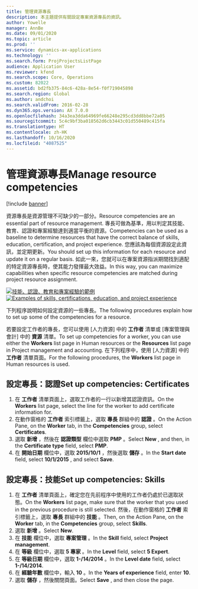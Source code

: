 ```yaml
---
title: 管理資源專長
description: 本主題提供有關設定專案資源專長的資訊。
author: Yowelle
manager: AnnBe
ms.date: 09/01/2020
ms.topic: article
ms.prod: ''
ms.service: dynamics-ax-applications
ms.technology: ''
ms.search.form: ProjProjectsListPage
audience: Application User
ms.reviewer: kfend
ms.search.scope: Core, Operations
ms.custom: 82022
ms.assetid: bd2fb375-84c6-428a-8e54-f0f719045898
ms.search.region: Global
ms.author: andchoi
ms.search.validFrom: 2016-02-28
ms.dyn365.ops.version: AX 7.0.0
ms.openlocfilehash: 34a3ea3dda64969fe66248e295cd3dd8bbe72a05
ms.sourcegitcommit: 5c4c9bf3ba018562d6cb3443c01d550489c415fa
ms.translationtype: HT
ms.contentlocale: zh-HK
ms.lasthandoff: 10/16/2020
ms.locfileid: "4087525"
---
```

# <a name="manage-resource-competencies"></a><span data-ttu-id="572c2-103">管理資源專長</span><span class="sxs-lookup"><span data-stu-id="572c2-103">Manage resource competencies</span></span>

[!include [banner](../includes/banner.md)]

<span data-ttu-id="572c2-104">資源專長是資源管理不可缺少的一部分。</span><span class="sxs-lookup"><span data-stu-id="572c2-104">Resource competencies are an essential part of resource management.</span></span> <span data-ttu-id="572c2-105">專長可做為基準，用以判定其技能、教育、認證和專案經驗達到適當平衡的資源。</span><span class="sxs-lookup"><span data-stu-id="572c2-105">Competencies can be used as a baseline to determine resources that have the correct balance of skills, education, certification, and project experience.</span></span> <span data-ttu-id="572c2-106">您應該為每個資源設定此資訊，並定期更新。</span><span class="sxs-lookup"><span data-stu-id="572c2-106">You should set up this information for each resource and update it on a regular basis.</span></span> <span data-ttu-id="572c2-107">如此一來，您就可以在專案資源指派期間找到適配的特定資源專長時，使其能力發揮最大效益。</span><span class="sxs-lookup"><span data-stu-id="572c2-107">In this way, you can maximize capabilities when specific resource competencies are matched during project resource assignment.</span></span>

<span data-ttu-id="572c2-108">[![技能、認證、教育和專案經驗的範例](./media/projectresourcing06-1024x383.jpg)](./media/projectresourcing06.jpg)</span><span class="sxs-lookup"><span data-stu-id="572c2-108">[![Examples of skills, certifications, education, and project experience](./media/projectresourcing06-1024x383.jpg)](./media/projectresourcing06.jpg)</span></span>

<span data-ttu-id="572c2-109">下列程序說明如何設定資源的一些專長。</span><span class="sxs-lookup"><span data-stu-id="572c2-109">The following procedures explain how to set up some of the competencies for a resource.</span></span>

<span data-ttu-id="572c2-110">若要設定工作者的專長，您可以使用 [人力資源] 中的 **工作者** 清單或 [專案管理與會計] 中的 **資源** 清單。</span><span class="sxs-lookup"><span data-stu-id="572c2-110">To set up competencies for a worker, you can use either the **Workers** list page in Human resources or the **Resources** list page in Project management and accounting.</span></span> <span data-ttu-id="572c2-111">在下列程序中，使用 [人力資源] 中的 **工作者** 清單頁面。</span><span class="sxs-lookup"><span data-stu-id="572c2-111">For the following procedures, the **Workers** list page in Human resources is used.</span></span>

## <a name="set-up-competencies-certificates"></a><span data-ttu-id="572c2-112">設定專長：認證</span><span class="sxs-lookup"><span data-stu-id="572c2-112">Set up competencies: Certificates</span></span>

1. <span data-ttu-id="572c2-113">在 **工作者** 清單頁面上，選取工作者的一行以新增其認證資訊。</span><span class="sxs-lookup"><span data-stu-id="572c2-113">On the **Workers** list page, select the line for the worker to add certificate information for.</span></span>
2. <span data-ttu-id="572c2-114">在動作窗格的 **工作者** 索引標籤上，選取 **專長** 群組中的 **認證** 。</span><span class="sxs-lookup"><span data-stu-id="572c2-114">On the Action Pane, on the **Worker** tab, in the **Competencies** group, select **Certificates**.</span></span>
3. <span data-ttu-id="572c2-115">選取 **新增** ，然後在 **認證類型** 欄位中選取 **PMP** 。</span><span class="sxs-lookup"><span data-stu-id="572c2-115">Select **New** , and then, in the **Certificate type** field, select **PMP**.</span></span>
4. <span data-ttu-id="572c2-116">在 **開始日期** 欄位中，選取 **2015/10/1** ，然後選取 **儲存** 。</span><span class="sxs-lookup"><span data-stu-id="572c2-116">In the **Start date** field, select **10/1/2015** , and select **Save**.</span></span>

## <a name="set-up-competencies-skills"></a><span data-ttu-id="572c2-117">設定專長：技能</span><span class="sxs-lookup"><span data-stu-id="572c2-117">Set up competencies: Skills</span></span>

1. <span data-ttu-id="572c2-118">在 **工作者** 清單頁面上，確定您在先前程序中使用的工作者仍處於已選取狀態。</span><span class="sxs-lookup"><span data-stu-id="572c2-118">On the **Workers** list page, make sure that the worker that you used in the previous procedure is still selected.</span></span> <span data-ttu-id="572c2-119">然後，在動作窗格的 **工作者** 索引標籤上，選取 **專長** 群組中的 **技能** 。</span><span class="sxs-lookup"><span data-stu-id="572c2-119">Then, on the Action Pane, on the **Worker** tab, in the **Competencies** group, select **Skills**.</span></span>
2. <span data-ttu-id="572c2-120">選取 **新增** 。</span><span class="sxs-lookup"><span data-stu-id="572c2-120">Select **New**.</span></span>
3. <span data-ttu-id="572c2-121">在 **技能** 欄位中，選取 **專案管理** 。</span><span class="sxs-lookup"><span data-stu-id="572c2-121">In the **Skill** field, select **Project management**.</span></span>
4. <span data-ttu-id="572c2-122">在 **等級** 欄位中，選取 **5 專家** 。</span><span class="sxs-lookup"><span data-stu-id="572c2-122">In the **Level** field, select **5 Expert**.</span></span>
5. <span data-ttu-id="572c2-123">在 **等級日期** 欄位中，選取 **1-/14/2014** 。</span><span class="sxs-lookup"><span data-stu-id="572c2-123">In the **Level date** field, select **1-/14/2014**.</span></span>
6. <span data-ttu-id="572c2-124">在 **經驗年數** 欄位中，輸入 **10** 。</span><span class="sxs-lookup"><span data-stu-id="572c2-124">In the **Years of experience** field, enter **10**.</span></span>
7. <span data-ttu-id="572c2-125">選取 **儲存** ，然後關閉頁面。</span><span class="sxs-lookup"><span data-stu-id="572c2-125">Select **Save** , and then close the page.</span></span>
